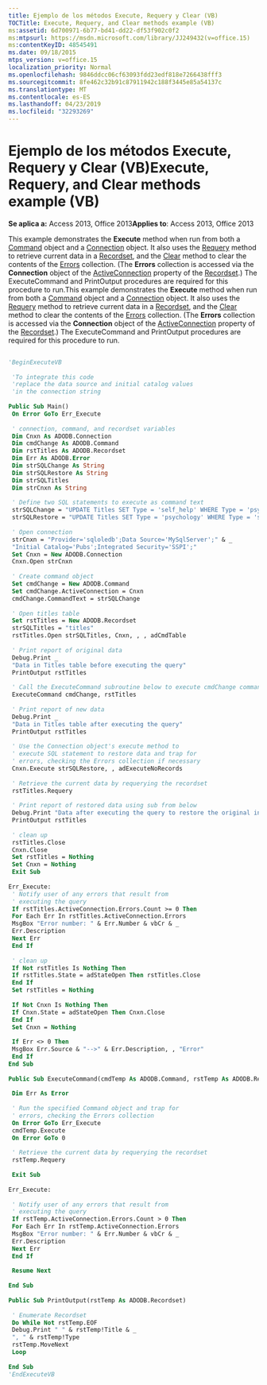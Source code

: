 ```yaml
---
title: Ejemplo de los métodos Execute, Requery y Clear (VB)
TOCTitle: Execute, Requery, and Clear methods example (VB)
ms:assetid: 6d700971-6b77-bd41-dd22-df53f902c0f2
ms:mtpsurl: https://msdn.microsoft.com/library/JJ249432(v=office.15)
ms:contentKeyID: 48545491
ms.date: 09/18/2015
mtps_version: v=office.15
localization_priority: Normal
ms.openlocfilehash: 9846ddcc06cf63093fdd23edf818e7266438fff3
ms.sourcegitcommit: 8fe462c32b91c87911942c188f3445e85a54137c
ms.translationtype: MT
ms.contentlocale: es-ES
ms.lasthandoff: 04/23/2019
ms.locfileid: "32293269"
---
```

# <a name="execute-requery-and-clear-methods-example-vb"></a><span data-ttu-id="f03b9-102">Ejemplo de los métodos Execute, Requery y Clear (VB)</span><span class="sxs-lookup"><span data-stu-id="f03b9-102">Execute, Requery, and Clear methods example (VB)</span></span>


<span data-ttu-id="f03b9-103">**Se aplica a:** Access 2013, Office 2013</span><span class="sxs-lookup"><span data-stu-id="f03b9-103">**Applies to**: Access 2013, Office 2013</span></span>

<span data-ttu-id="f03b9-p101">This example demonstrates the **Execute** method when run from both a [Command](command-object-ado.md) object and a [Connection](connection-object-ado.md) object. It also uses the [Requery](requery-method-ado.md) method to retrieve current data in a [Recordset](recordset-object-ado.md), and the [Clear](clear-method-ado.md) method to clear the contents of the [Errors](errors-collection-ado.md) collection. (The **Errors** collection is accessed via the **Connection** object of the [ActiveConnection](activeconnection-property-ado.md) property of the [Recordset](recordset-object-ado.md).) The ExecuteCommand and PrintOutput procedures are required for this procedure to run.</span><span class="sxs-lookup"><span data-stu-id="f03b9-p101">This example demonstrates the **Execute** method when run from both a [Command](command-object-ado.md) object and a [Connection](connection-object-ado.md) object. It also uses the [Requery](requery-method-ado.md) method to retrieve current data in a [Recordset](recordset-object-ado.md), and the [Clear](clear-method-ado.md) method to clear the contents of the [Errors](errors-collection-ado.md) collection. (The **Errors** collection is accessed via the **Connection** object of the [ActiveConnection](activeconnection-property-ado.md) property of the [Recordset](recordset-object-ado.md).) The ExecuteCommand and PrintOutput procedures are required for this procedure to run.</span></span>

```vb 
 
'BeginExecuteVB 
 
 'To integrate this code 
 'replace the data source and initial catalog values 
 'in the connection string 
 
Public Sub Main() 
 On Error GoTo Err_Execute 
 
 ' connection, command, and recordset variables 
 Dim Cnxn As ADODB.Connection 
 Dim cmdChange As ADODB.Command 
 Dim rstTitles As ADODB.Recordset 
 Dim Err As ADODB.Error 
 Dim strSQLChange As String 
 Dim strSQLRestore As String 
 Dim strSQLTitles 
 Dim strCnxn As String 
 
 ' Define two SQL statements to execute as command text 
 strSQLChange = "UPDATE Titles SET Type = 'self_help' WHERE Type = 'psychology'" 
 strSQLRestore = "UPDATE Titles SET Type = 'psychology' WHERE Type = 'self_help'" 
 
 ' Open connection 
 strCnxn = "Provider='sqloledb';Data Source='MySqlServer';" & _ 
 "Initial Catalog='Pubs';Integrated Security='SSPI';" 
 Set Cnxn = New ADODB.Connection 
 Cnxn.Open strCnxn 
 
 ' Create command object 
 Set cmdChange = New ADODB.Command 
 Set cmdChange.ActiveConnection = Cnxn 
 cmdChange.CommandText = strSQLChange 
 
 ' Open titles table 
 Set rstTitles = New ADODB.Recordset 
 strSQLTitles = "titles" 
 rstTitles.Open strSQLTitles, Cnxn, , , adCmdTable 
 
 ' Print report of original data 
 Debug.Print _ 
 "Data in Titles table before executing the query" 
 PrintOutput rstTitles 
 
 ' Call the ExecuteCommand subroutine below to execute cmdChange command 
 ExecuteCommand cmdChange, rstTitles 
 
 ' Print report of new data 
 Debug.Print _ 
 "Data in Titles table after executing the query" 
 PrintOutput rstTitles 
 
 ' Use the Connection object's execute method to 
 ' execute SQL statement to restore data and trap for 
 ' errors, checking the Errors collection if necessary 
 Cnxn.Execute strSQLRestore, , adExecuteNoRecords 
 
 ' Retrieve the current data by requerying the recordset 
 rstTitles.Requery 
 
 ' Print report of restored data using sub from below 
 Debug.Print "Data after executing the query to restore the original information " 
 PrintOutput rstTitles 
 
 ' clean up 
 rstTitles.Close 
 Cnxn.Close 
 Set rstTitles = Nothing 
 Set Cnxn = Nothing 
 Exit Sub 
 
Err_Execute: 
 ' Notify user of any errors that result from 
 ' executing the query 
 If rstTitles.ActiveConnection.Errors.Count >= 0 Then 
 For Each Err In rstTitles.ActiveConnection.Errors 
 MsgBox "Error number: " & Err.Number & vbCr & _ 
 Err.Description 
 Next Err 
 End If 
 
 ' clean up 
 If Not rstTitles Is Nothing Then 
 If rstTitles.State = adStateOpen Then rstTitles.Close 
 End If 
 Set rstTitles = Nothing 
 
 If Not Cnxn Is Nothing Then 
 If Cnxn.State = adStateOpen Then Cnxn.Close 
 End If 
 Set Cnxn = Nothing 
 
 If Err <> 0 Then 
 MsgBox Err.Source & "-->" & Err.Description, , "Error" 
 End If 
End Sub 
 
Public Sub ExecuteCommand(cmdTemp As ADODB.Command, rstTemp As ADODB.Recordset) 
 
 Dim Err As Error 
 
 ' Run the specified Command object and trap for 
 ' errors, checking the Errors collection 
 On Error GoTo Err_Execute 
 cmdTemp.Execute 
 On Error GoTo 0 
 
 ' Retrieve the current data by requerying the recordset 
 rstTemp.Requery 
 
 Exit Sub 
 
Err_Execute: 
 
 ' Notify user of any errors that result from 
 ' executing the query 
 If rstTemp.ActiveConnection.Errors.Count > 0 Then 
 For Each Err In rstTemp.ActiveConnection.Errors 
 MsgBox "Error number: " & Err.Number & vbCr & _ 
 Err.Description 
 Next Err 
 End If 
 
 Resume Next 
 
End Sub 
 
Public Sub PrintOutput(rstTemp As ADODB.Recordset) 
 
 ' Enumerate Recordset 
 Do While Not rstTemp.EOF 
 Debug.Print " " & rstTemp!Title & _ 
 ", " & rstTemp!Type 
 rstTemp.MoveNext 
 Loop 
 
End Sub 
'EndExecuteVB 
```

